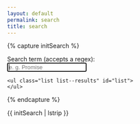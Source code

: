```yaml
---
layout: default
permalink: search
title: search
---
```


{% capture initSearch %}

<form id="search-form" action="">
    <label class="label" for="search">Search term (accepts a regex):</label>
    <br/>
    <input 
        class="input" 
        id="search" 
        type="text" 
        name="search" 
        autofocus 
        placeholder="e. g. Promise" 
        autocomplete="off">

    <ul class="list list--results" id="list">
    </ul>
</form>

<script type="test/javascript" src="{{site.baseurl}}/assets/src/search.js"></script>

<script type="test/javascript">

    const search = new JekyllSearch{
        '{{site.baseurl}}/assets/src/search.json',
        '#search'
        '#list'
        '{{site.baseurl}}
    };
    search.init();

</script>


{% endcapture %}

{{ initSearch | lstrip }}
